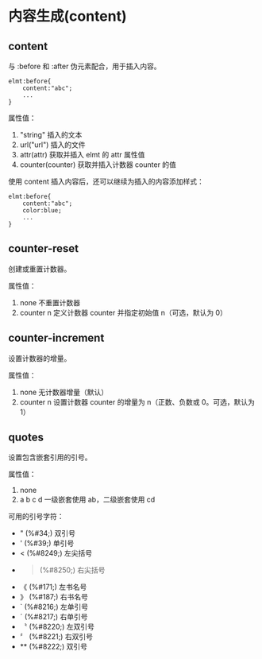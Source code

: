 内容生成(content)
================

content
-------

与 :before 和 :after 伪元素配合，用于插入内容。

	elmt:before{
		content:"abc";
		...
	}

属性值：

1. "string" 插入的文本
2. url("url") 插入的文件
3. attr(attr) 获取并插入 elmt 的 attr 属性值
4. counter(counter) 获取并插入计数器 counter 的值

使用 content 插入内容后，还可以继续为插入的内容添加样式：

	elmt:before{
		content:"abc";
		color:blue;
		...
	}

counter-reset
-------------

创建或重置计数器。

属性值：

1. none 不重置计数器
2. counter n 定义计数器 counter 并指定初始值 n（可选，默认为 0）

counter-increment
-----------------

设置计数器的增量。

属性值：

1. none 无计数器增量（默认）
2. counter n 设置计数器 counter 的增量为 n（正数、负数或 0。可选，默认为 1）

quotes
------

设置包含嵌套引用的引号。

属性值：

1. none
2. a b c d 一级嵌套使用 ab，二级嵌套使用 cd

可用的引号字符：

+ " (%#34;) 双引号
+ ' (%#39;) 单引号
+ < (%#8249;) 左尖括号
+ > (%#8250;) 右尖括号
+ 《 (%#171;) 左书名号
+ 》 (%#187;) 右书名号
+ ` (%#8216;) 左单引号
+ ˊ (%#8217;) 右单引号
+ 〝 (%#8220;) 左双引号
+ 〞 (%#8221;) 右双引号
+ ** (%#8222;) 双引号